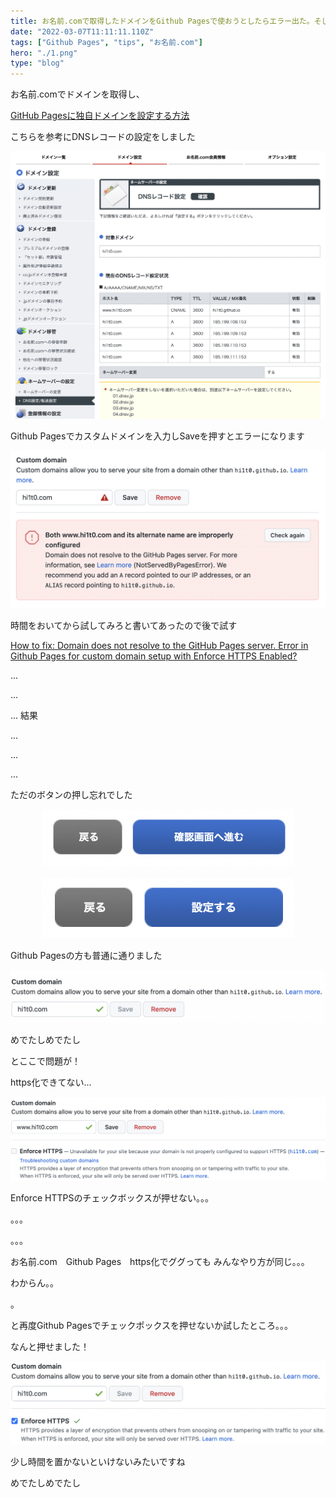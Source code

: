```yaml
---
title: お名前.comで取得したドメインをGithub Pagesで使おうとしたらエラー出た。そしてhttps化させる
date: "2022-03-07T11:11:11.110Z"
tags: ["Github Pages", "tips", "お名前.com"]
hero: "./1.png"
type: "blog"
---
```


お名前.comでドメインを取得し、

[GitHub Pagesに独自ドメインを設定する方法](https://zenn.dev/donchan922/articles/59c54fe659128294bb65)

こちらを参考にDNSレコードの設定をしました

<div style="width: 100%; margin-left: auto; margin-right: auto">

![test1](1.png)

</div>

Github Pagesでカスタムドメインを入力しSaveを押すとエラーになります

<div style="width: 100%; margin-left: auto; margin-right: auto">

![test2](2.png)

</div>

時間をおいてから試してみろと書いてあったので後で試す

[How to fix: Domain does not resolve to the GitHub Pages server. Error in Github Pages for custom domain setup with Enforce HTTPS Enabled?](https://stackoverflow.com/questions/54059217/how-to-fix-domain-does-not-resolve-to-the-github-pages-server-error-in-github)

...

...

...
結果

...

...

...

ただのボタンの押し忘れでした

<div style="width: 80%; margin-left: auto; margin-right: auto">

![test3](3.png)

</div>

<div style="width: 80%; margin-left: auto; margin-right: auto">

![test4](4.png)

</div>

Github Pagesの方も普通に通りました

<div style="width: 100%; margin-left: auto; margin-right: auto">

![test5](5.png)

</div>

めでたしめでたし

とここで問題が！

https化できてない...

<div style="width: 100%; margin-left: auto; margin-right: auto">

![test6](6.png)

</div>

Enforce HTTPSのチェックボックスが押せない。。。

。。。

。。。

お名前.com　Github Pages　https化でググっても
みんなやり方が同じ。。。

わからん。。

。

と再度Github Pagesでチェックポックスを押せないか試したところ。。。


なんと押せました！

<div style="width: 100%; margin-left: auto; margin-right: auto">

![test7](7.png)

</div>

少し時間を置かないといけないみたいですね

めでたしめでたし